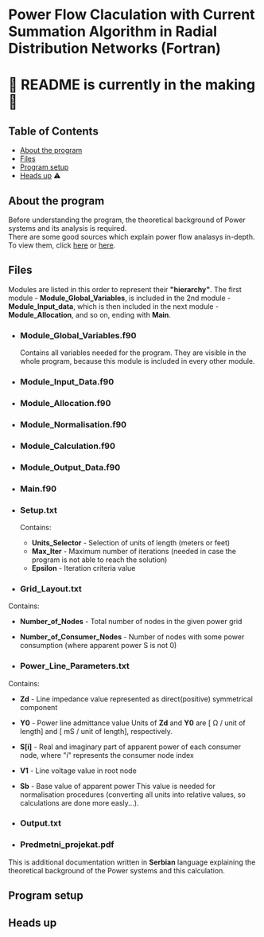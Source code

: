 # Power Flow Claculation with Current Summation Algorithm in Radial Distribution Networks (Fortran)
# :hammer: README is currently in the making :hammer:

## Table of Contents
 * [About the program](#about-the-program)
 * [Files](#files)
 * [Program setup](#program-setup)
 * [Heads up](#heads-up) :warning:

## About the program
Before understanding the program, the theoretical background of Power systems and its analysis is required.  
There are some good sources which explain power flow analasys in-depth. To view them, click [here](https://electrisim.com/load-flow-power-flow.html) or [here](https://www.intechopen.com/books/computational-models-in-engineering/power-flow-analysis).
  
## Files
  Modules are listed in this order to represent their **"hierarchy"**. The first module - **Module_Global_Variables**, is included in the 2nd module - **Module_Input_data**, which is then included in the next module - **Module_Allocation**, and so on, ending with **Main**.
  
 - ### Module_Global_Variables.f90
   Contains all variables needed for the program. They are visible in the whole program, because this module is included in every other module.
  
 - ### Module_Input_Data.f90

 - ### Module_Allocation.f90

 - ### Module_Normalisation.f90

 - ### Module_Calculation.f90

 - ### Module_Output_Data.f90

 - ### Main.f90

 - ### Setup.txt
    Contains:
   - **Units_Selector** - Selection of units of length (meters or feet)
   - **Max_Iter** - Maximum number of iterations (needed in case the program is not able to reach the solution)
   - **Epsilon** - Iteration criteria value

 - ### Grid_Layout.txt
 Contains:
  - **Number_of_Nodes** - Total number of nodes in the given power grid
  - **Number_of_Consumer_Nodes** - Number of nodes with some power consumption (where apparent power S is not 0)

 - ### Power_Line_Parameters.txt
 Contains:
  - **Zd** - Line impedance value represented as direct(positive) symmetrical component
  - **Y0** - Power line admittance value
    Units of **Zd** and **Y0** are [ Ω / unit of length] and [ mS / unit of length], respectively.
  - **S[i]** - Real and imaginary part of apparent power of each consumer node, where "i" represents the consumer node index
  - **V1** - Line voltage value in root node
  - **Sb** - Base value of apparent power
    This value is needed for normalisation procedures (converting all units into relative values, so calculations are done more easly...).

 - ### Output.txt

 - ### Predmetni_projekat.pdf
 This is additional documentation written in **Serbian** language explaining the theoretical background of the Power systems and this calculation.

## Program setup

## Heads up
